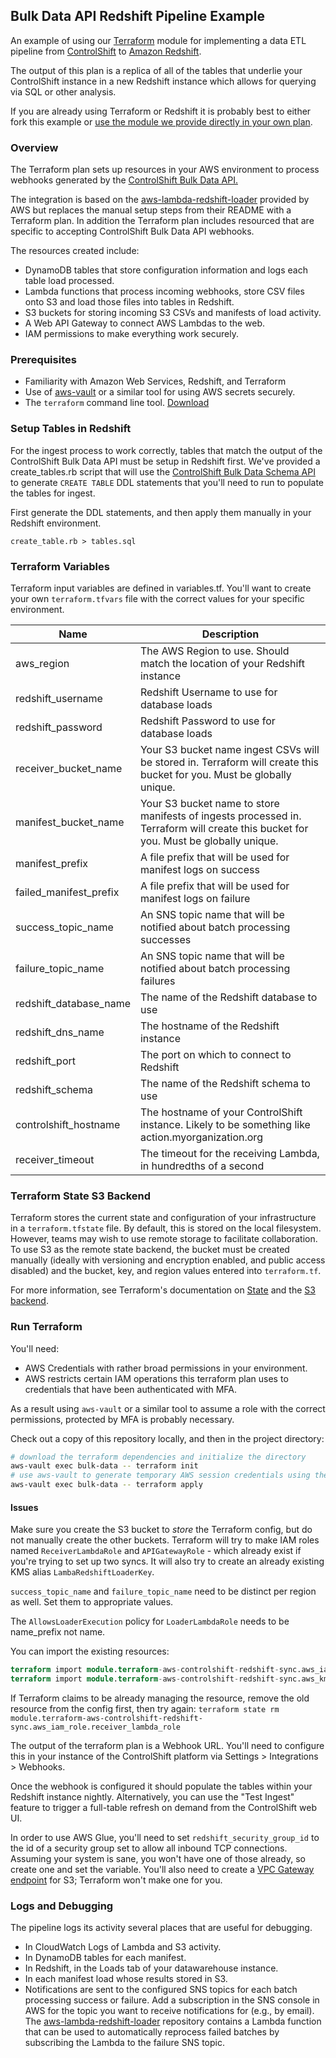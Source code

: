 ## Bulk Data API Redshift Pipeline Example

An example of using our [Terraform](https://www.terraform.io/) module for implementing a data ETL pipeline from [ControlShift](https://www.controlshiftlabs.com) to [Amazon Redshift](https://aws.amazon.com/redshift/).

The output of this plan is a replica of all of the tables that underlie your ControlShift instance in a new Redshift instance which allows for querying via SQL or other analysis.

If you are already using Terraform or Redshift it is probably best to either fork this example or [use the module we provide directly in your own plan](https://registry.terraform.io/modules/controlshift/controlshift-redshift-sync/aws/).

### Overview

The Terraform plan sets up resources in your AWS environment to process webhooks generated by the [ControlShift Bulk Data API.](https://developers.controlshiftlabs.com/#bulk-data) 

The integration is based on the [aws-lambda-redshift-loader](https://github.com/awslabs/aws-lambda-redshift-loader) provided by AWS but replaces the manual setup steps from their README with a Terraform plan. In addition the Terraform plan includes resourced that are specific to accepting ControlShift Bulk Data API webhooks.

The resources created include:

- DynamoDB tables that store configuration information and logs each table load processed.
- Lambda functions that process incoming webhooks, store CSV files onto S3 and load those files into tables in Redshift.
- S3 buckets for storing incoming S3 CSVs and manifests of load activity.
- A Web API Gateway to connect AWS Lambdas to the web.
- IAM permissions to make everything work securely.


### Prerequisites

- Familiarity with Amazon Web Services, Redshift, and Terraform
- Use of [aws-vault](https://github.com/99designs/aws-vault) or a similar tool for using AWS secrets securely. 
- The `terraform` command line tool. [Download](https://www.terraform.io/downloads.html) 

### Setup Tables in Redshift

For the ingest process to work correctly, tables that match the output of the ControlShift Bulk Data API must be setup in Redshift first. We've provided a create_tables.rb script that will use the [ControlShift Bulk Data Schema API](https://developers.controlshiftlabs.com/#bulk-data-schema) to generate `CREATE TABLE` DDL statements that you'll need to run to populate the tables for ingest.

First generate the DDL statements, and then apply them manually in your Redshift environment.
```
create_table.rb > tables.sql
```

### Terraform Variables

Terraform input variables are defined in variables.tf. You'll want to create your own `terraform.tfvars` file with the correct values for your specific environment.

Name | Description
------------ | -------------
aws_region | The AWS Region to use. Should match the location of your Redshift instance
redshift_username | Redshift Username to use for database loads
redshift_password | Redshift Password to use for database loads
receiver_bucket_name | Your S3 bucket name ingest CSVs will be stored in. Terraform will create this bucket for you. Must be globally unique.
manifest_bucket_name | Your S3 bucket name to store manifests of ingests processed in. Terraform will create this bucket for you. Must be globally unique.
manifest_prefix | A file prefix that will be used for manifest logs on success
failed_manifest_prefix | A file prefix that will be used for manifest logs on failure
success_topic_name | An SNS topic name that will be notified about batch processing successes
failure_topic_name | An SNS topic name that will be notified about batch processing failures
redshift_database_name | The name of the Redshift database to use
redshift_dns_name | The hostname of the Redshift instance
redshift_port | The port on which to connect to Redshift
redshift_schema | The name of the Redshift schema to use
controlshift_hostname | The hostname of your ControlShift instance. Likely to be something like action.myorganization.org
receiver_timeout | The timeout for the receiving Lambda, in hundredths of a second


### Terraform State S3 Backend

Terraform stores the current state and configuration of your infrastructure in a `terraform.tfstate` file. By default, this is stored on the local filesystem. However, teams may wish to use remote storage to facilitate collaboration. To use S3 as the remote state backend, the bucket must be created manually (ideally with versioning and encryption enabled, and public access disabled) and the bucket, key, and region values entered into `terraform.tf`.

For more information, see Terraform's documentation on [State](https://www.terraform.io/docs/state/index.html) and the [S3 backend](https://www.terraform.io/docs/backends/types/s3.html).


### Run Terraform

You'll need:

- AWS Credentials with rather broad permissions in your environment.
- AWS restricts certain IAM operations this terraform plan uses to credentials that have been authenticated with MFA.

As a result using `aws-vault` or a similar tool to assume a role with the correct permissions, protected by MFA is probably necessary.

Check out a copy of this repository locally, and then in the project directory:

```bash
# download the terraform dependencies and initialize the directory
aws-vault exec bulk-data -- terraform init
# use aws-vault to generate temporary AWS session credentials using the bulk-data profile and then use them to apply the plan
aws-vault exec bulk-data -- terraform apply
```

#### Issues
Make sure you create the S3 bucket to *store* the Terraform config, but do not manually create the other buckets.
Terraform will try to make IAM roles named `ReceiverLambdaRole` and `APIGatewayRole` - which already exist if you're trying to set up two syncs.
It will also try to create an already existing KMS alias `LambaRedshiftLoaderKey`.

`success_topic_name` and `failure_topic_name` need to be distinct per region as well.  Set them to appropriate values.

The `AllowsLoaderExecution` policy for `LoaderLambdaRole` needs to be name_prefix not name.

You can import the existing resources:
```terraform import module.terraform-aws-controlshift-redshift-sync.aws_iam_role.receiver_lambda_role 'ReceiverLambdaRole'
terraform import module.terraform-aws-controlshift-redshift-sync.aws_iam_role.api_gateway_role 'APIGatewayRole'
terraform import module.terraform-aws-controlshift-redshift-sync.aws_kms_alias.lambda_alias 'alias/LambaRedshiftLoaderKey'
```
If Terraform claims to be already managing the resource, remove the old resource from the config first, then try again:
`terraform state rm module.terraform-aws-controlshift-redshift-sync.aws_iam_role.receiver_lambda_role`

The output of the terraform plan is a Webhook URL. You'll need to configure this in your instance of the ControlShift platform via Settings > Integrations > Webhooks.

Once the webhook is configured it should populate the tables within your Redshift instance nightly. Alternatively, you can use the "Test Ingest" feature to trigger a full-table refresh on demand from the ControlShift web UI.

In order to use AWS Glue, you'll need to set `redshift_security_group_id` to the id of a security group set to allow all inbound TCP connections.  Assuming your system is sane, you won't have one of those already, so create one and set the variable.  You'll also need to create a [VPC Gateway endpoint](https://docs.aws.amazon.com/vpc/latest/userguide/vpce-gateway.html) for S3; Terraform won't make one for you.

### Logs and Debugging

The pipeline logs its activity several places that are useful for debugging. 

- In CloudWatch Logs of Lambda and S3 activity. 
- In DynamoDB tables for each manifest.
- In Redshift, in the Loads tab of your datawarehouse instance. 
- In each manifest load whose results stored in S3. 
- Notifications are sent to the configured SNS topics for each batch processing success or failure. Add a subscription in the SNS console in AWS for the topic you want to receive notifications for (e.g., by email). The [aws-lambda-redshift-loader](https://github.com/awslabs/aws-lambda-redshift-loader) repository contains a Lambda function that can be used to automatically reprocess failed batches by subscribing the Lambda to the failure SNS topic.
